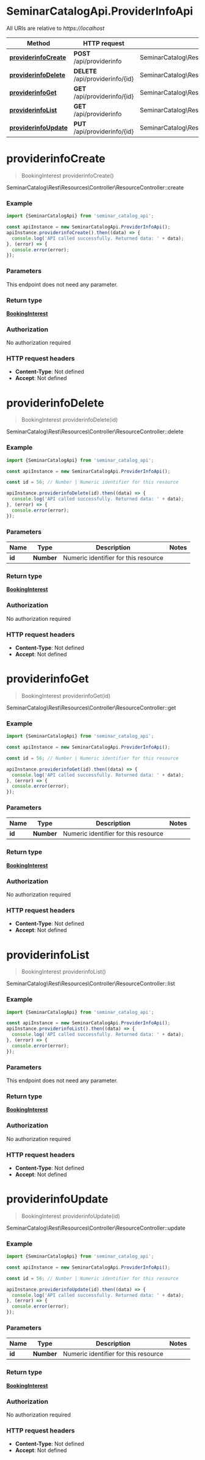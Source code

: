 # SeminarCatalogApi.ProviderInfoApi

All URIs are relative to *https://localhost*

Method | HTTP request | Description
------------- | ------------- | -------------
[**providerinfoCreate**](ProviderInfoApi.md#providerinfoCreate) | **POST** /api/providerinfo | SeminarCatalog\\Rest\\Resources\\Controller\\ResourceController::create
[**providerinfoDelete**](ProviderInfoApi.md#providerinfoDelete) | **DELETE** /api/providerinfo/{id} | SeminarCatalog\\Rest\\Resources\\Controller\\ResourceController::delete
[**providerinfoGet**](ProviderInfoApi.md#providerinfoGet) | **GET** /api/providerinfo/{id} | SeminarCatalog\\Rest\\Resources\\Controller\\ResourceController::get
[**providerinfoList**](ProviderInfoApi.md#providerinfoList) | **GET** /api/providerinfo | SeminarCatalog\\Rest\\Resources\\Controller\\ResourceController::list
[**providerinfoUpdate**](ProviderInfoApi.md#providerinfoUpdate) | **PUT** /api/providerinfo/{id} | SeminarCatalog\\Rest\\Resources\\Controller\\ResourceController::update


<a name="providerinfoCreate"></a>
# **providerinfoCreate**
> BookingInterest providerinfoCreate()

SeminarCatalog\\Rest\\Resources\\Controller\\ResourceController::create

### Example
```javascript
import {SeminarCatalogApi} from 'seminar_catalog_api';

const apiInstance = new SeminarCatalogApi.ProviderInfoApi();
apiInstance.providerinfoCreate().then((data) => {
  console.log('API called successfully. Returned data: ' + data);
}, (error) => {
  console.error(error);
});

```

### Parameters
This endpoint does not need any parameter.

### Return type

[**BookingInterest**](BookingInterest.md)

### Authorization

No authorization required

### HTTP request headers

 - **Content-Type**: Not defined
 - **Accept**: Not defined

<a name="providerinfoDelete"></a>
# **providerinfoDelete**
> BookingInterest providerinfoDelete(id)

SeminarCatalog\\Rest\\Resources\\Controller\\ResourceController::delete

### Example
```javascript
import {SeminarCatalogApi} from 'seminar_catalog_api';

const apiInstance = new SeminarCatalogApi.ProviderInfoApi();

const id = 56; // Number | Numeric identifier for this resource

apiInstance.providerinfoDelete(id).then((data) => {
  console.log('API called successfully. Returned data: ' + data);
}, (error) => {
  console.error(error);
});

```

### Parameters

Name | Type | Description  | Notes
------------- | ------------- | ------------- | -------------
 **id** | **Number**| Numeric identifier for this resource | 

### Return type

[**BookingInterest**](BookingInterest.md)

### Authorization

No authorization required

### HTTP request headers

 - **Content-Type**: Not defined
 - **Accept**: Not defined

<a name="providerinfoGet"></a>
# **providerinfoGet**
> BookingInterest providerinfoGet(id)

SeminarCatalog\\Rest\\Resources\\Controller\\ResourceController::get

### Example
```javascript
import {SeminarCatalogApi} from 'seminar_catalog_api';

const apiInstance = new SeminarCatalogApi.ProviderInfoApi();

const id = 56; // Number | Numeric identifier for this resource

apiInstance.providerinfoGet(id).then((data) => {
  console.log('API called successfully. Returned data: ' + data);
}, (error) => {
  console.error(error);
});

```

### Parameters

Name | Type | Description  | Notes
------------- | ------------- | ------------- | -------------
 **id** | **Number**| Numeric identifier for this resource | 

### Return type

[**BookingInterest**](BookingInterest.md)

### Authorization

No authorization required

### HTTP request headers

 - **Content-Type**: Not defined
 - **Accept**: Not defined

<a name="providerinfoList"></a>
# **providerinfoList**
> BookingInterest providerinfoList()

SeminarCatalog\\Rest\\Resources\\Controller\\ResourceController::list

### Example
```javascript
import {SeminarCatalogApi} from 'seminar_catalog_api';

const apiInstance = new SeminarCatalogApi.ProviderInfoApi();
apiInstance.providerinfoList().then((data) => {
  console.log('API called successfully. Returned data: ' + data);
}, (error) => {
  console.error(error);
});

```

### Parameters
This endpoint does not need any parameter.

### Return type

[**BookingInterest**](BookingInterest.md)

### Authorization

No authorization required

### HTTP request headers

 - **Content-Type**: Not defined
 - **Accept**: Not defined

<a name="providerinfoUpdate"></a>
# **providerinfoUpdate**
> BookingInterest providerinfoUpdate(id)

SeminarCatalog\\Rest\\Resources\\Controller\\ResourceController::update

### Example
```javascript
import {SeminarCatalogApi} from 'seminar_catalog_api';

const apiInstance = new SeminarCatalogApi.ProviderInfoApi();

const id = 56; // Number | Numeric identifier for this resource

apiInstance.providerinfoUpdate(id).then((data) => {
  console.log('API called successfully. Returned data: ' + data);
}, (error) => {
  console.error(error);
});

```

### Parameters

Name | Type | Description  | Notes
------------- | ------------- | ------------- | -------------
 **id** | **Number**| Numeric identifier for this resource | 

### Return type

[**BookingInterest**](BookingInterest.md)

### Authorization

No authorization required

### HTTP request headers

 - **Content-Type**: Not defined
 - **Accept**: Not defined

